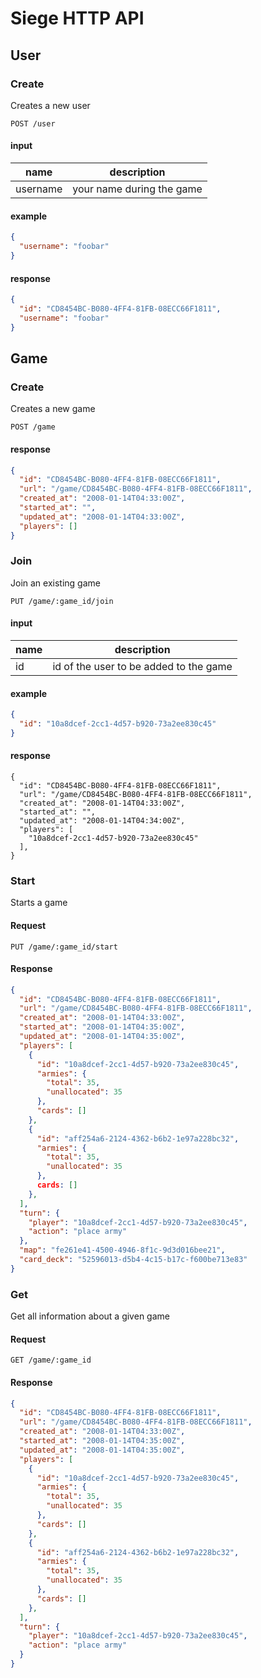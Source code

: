 # Siege HTTP API

## User

### Create

Creates a new user

```
POST /user
```

#### input

name | description
---|---
username | your name during the game

#### example

```json
{
  "username": "foobar"
}
```

#### response

```json
{
  "id": "CD8454BC-B080-4FF4-81FB-08ECC66F1811",
  "username": "foobar"
}
```

## Game

### Create

Creates a new game

```
POST /game
```

#### response

```json
{
  "id": "CD8454BC-B080-4FF4-81FB-08ECC66F1811",
  "url": "/game/CD8454BC-B080-4FF4-81FB-08ECC66F1811",
  "created_at": "2008-01-14T04:33:00Z",
  "started_at": "",
  "updated_at": "2008-01-14T04:33:00Z",
  "players": []
}
```

### Join

Join an existing game

```
PUT /game/:game_id/join
```

#### input

name | description
---|---
id | id of the user to be added to the game

#### example

```json
{
  "id": "10a8dcef-2cc1-4d57-b920-73a2ee830c45"
}
```

#### response

```
{
  "id": "CD8454BC-B080-4FF4-81FB-08ECC66F1811",
  "url": "/game/CD8454BC-B080-4FF4-81FB-08ECC66F1811",
  "created_at": "2008-01-14T04:33:00Z",
  "started_at": "",
  "updated_at": "2008-01-14T04:34:00Z",
  "players": [
    "10a8dcef-2cc1-4d57-b920-73a2ee830c45"
  ],
}
```

### Start

Starts a game

#### Request

```
PUT /game/:game_id/start
```

#### Response

```json
{
  "id": "CD8454BC-B080-4FF4-81FB-08ECC66F1811",
  "url": "/game/CD8454BC-B080-4FF4-81FB-08ECC66F1811",
  "created_at": "2008-01-14T04:33:00Z",
  "started_at": "2008-01-14T04:35:00Z",
  "updated_at": "2008-01-14T04:35:00Z",
  "players": [
    {
      "id": "10a8dcef-2cc1-4d57-b920-73a2ee830c45",
      "armies": {
        "total": 35,
        "unallocated": 35
      },
      "cards": []
    },
    {
      "id": "aff254a6-2124-4362-b6b2-1e97a228bc32",
      "armies": {
        "total": 35,
        "unallocated": 35
      },
      cards: []
    },
  ],
  "turn": {
    "player": "10a8dcef-2cc1-4d57-b920-73a2ee830c45",
    "action": "place army"
  },
  "map": "fe261e41-4500-4946-8f1c-9d3d016bee21",
  "card_deck": "52596013-d5b4-4c15-b17c-f600be713e83"
}
```

### Get

Get all information about a given game

#### Request

```
GET /game/:game_id
```

#### Response

```json
{
  "id": "CD8454BC-B080-4FF4-81FB-08ECC66F1811",
  "url": "/game/CD8454BC-B080-4FF4-81FB-08ECC66F1811",
  "created_at": "2008-01-14T04:33:00Z",
  "started_at": "2008-01-14T04:35:00Z",
  "updated_at": "2008-01-14T04:35:00Z",
  "players": [
    {
      "id": "10a8dcef-2cc1-4d57-b920-73a2ee830c45",
      "armies": {
        "total": 35,
        "unallocated": 35
      },
      "cards": []
    },
    {
      "id": "aff254a6-2124-4362-b6b2-1e97a228bc32",
      "armies": {
        "total": 35,
        "unallocated": 35
      },
      "cards": []
    },
  ],
  "turn": {
    "player": "10a8dcef-2cc1-4d57-b920-73a2ee830c45",
    "action": "place army"
  }
}
```
